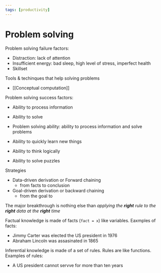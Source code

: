 ```yaml
---
tags: [productivity]
---
```


# Problem solving

Problem solving failure factors:

- Distraction: lack of attention
- Insufficient energy: bad sleep, high level of stress, imperfect health
- Skillset

Tools & techinques that help solving problems

- [[Conceptual computation]]

Problem solving success factors:

- Ability to process information
- Ability to solve

- Problem solving ability: ability to process information and solve problems
- Ability to quickly learn new things
- Ability to think logically
- Ability to solve puzzles


Strategies

- Data-driven derivation or Forward chaining 
	- from facts to conclusion
- Goal-driven derivation or backward chaining
	- from the goal to 



The major breakthrough is nothing else than *applying the **right** rule to the **right** data at the **right** time*


Factual knowledge is made of facts (`fact = x`) like variables. Eaxmples of facts:

- Jimmy Carter was elected the US president in 1976
- Abraham Lincoln was assasinated in 1865

Inferential knowledge is made of a set of rules. Rules are like functions. Examples of rules:

- A US president cannot servve for more than ten years


